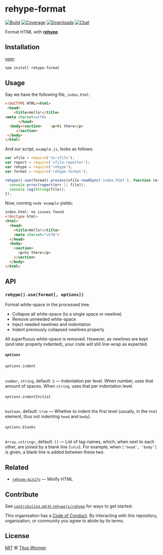 # rehype-format

[![Build][build-badge]][build]
[![Coverage][coverage-badge]][coverage]
[![Downloads][downloads-badge]][downloads]
[![Chat][chat-badge]][chat]

Format HTML with [**rehype**][rehype].

## Installation

[npm][]:

```bash
npm install rehype-format
```

## Usage

Say we have the following file, `index.html`:

```html
<!doCTYPE HTML><html>
 <head>
    <title>Hello!</title>
<meta charset=utf8>
      </head>
  <body><section>    <p>hi there</p>
     </section>
 </body>
</html>
```

And our script, `example.js`, looks as follows:

```javascript
var vfile = require('to-vfile');
var report = require('vfile-reporter');
var rehype = require('rehype');
var format = require('rehype-format');

rehype().use(format).process(vfile.readSync('index.html'), function (err, file) {
  console.error(report(err || file));
  console.log(String(file));
});
```

Now, running `node example` yields:

```html
index.html: no issues found
<!doctype html>
<html>
  <head>
    <title>Hello!</title>
    <meta charset="utf8">
  </head>
  <body>
    <section>
      <p>hi there</p>
    </section>
  </body>
</html>
```

## API

### `rehype().use(format[, options])`

Format white-space in the processed tree.

*   Collapse all white-space (to a single space or newline)
*   Remove unneeded white-space
*   Inject needed newlines and indentation
*   Indent previously collapsed newlines properly

All superfluous white-space is removed.  However, as newlines
are kept (and later properly indented), your code will still
line-wrap as expected.

##### `options`

###### `options.indent`

`number`, `string`, default: `2`
— Indentation per level.  When number, uses that amount of spaces.  When
`string`, uses that per indentation level.

###### `options.indentInitial`

`boolean`, default: `true`
— Whether to indent the first level (usually, in the `html` element, thus
not indenting `head` and `body`).

###### `options.blanks`

`Array.<string>`, default: `[]`
— List of tag-names, which, when next to each other, are joined by a blank
line (`\n\n`).  For example, when `['head', 'body']` is given, a blank line
is added between these two.

## Related

*   [`rehype-minify`](https://github.com/rehypejs/rehype-minify)
    — Minify HTML

## Contribute

See [`contributing.md` in `rehypejs/rehype`][contribute] for ways to get
started.

This organisation has a [Code of Conduct][coc].  By interacting with this
repository, organisation, or community you agree to abide by its terms.

## License

[MIT][license] © [Titus Wormer][author]

<!-- Definitions -->

[build-badge]: https://img.shields.io/travis/rehypejs/rehype-format.svg

[build]: https://travis-ci.org/rehypejs/rehype-format

[coverage-badge]: https://img.shields.io/codecov/c/github/rehypejs/rehype-format.svg

[coverage]: https://codecov.io/github/rehypejs/rehype-format

[downloads-badge]: https://img.shields.io/npm/dm/rehype-format.svg

[downloads]: https://www.npmjs.com/package/rehype-format

[chat-badge]: https://img.shields.io/badge/join%20the%20community-on%20spectrum-7b16ff.svg

[chat]: https://spectrum.chat/unified/rehype

[npm]: https://docs.npmjs.com/cli/install

[license]: license

[author]: https://wooorm.com

[rehype]: https://github.com/rehypejs/rehype

[contribute]: https://github.com/rehypejs/rehype/blob/master/contributing.md

[coc]: https://github.com/rehypejs/rehype/blob/master/code-of-conduct.md

